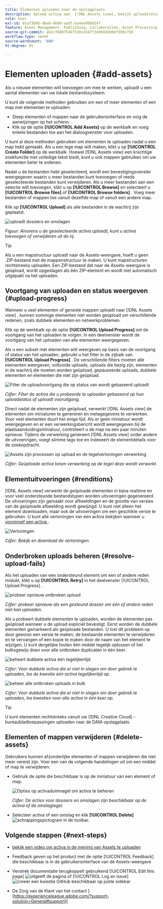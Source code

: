```yaml
---
title: Elementen uploaden naar de opslagplaats
description: Upload activa aan  [!DNL Assets view], bekijk uploadstatussen, en los uploadkwesties op.
role: User
exl-id: 01af3b66-dba8-4b09-aadf-ba4ae09b824f
feature: Asset Management, Publishing, Collaboration, Asset Processing
source-git-commit: ab2cf8007546f538ce54ff3e0b92bb0ef399c758
workflow-type: tm+mt
source-wordcount: '800'
ht-degree: 0%

---
```


# Elementen uploaden {#add-assets}

Als u nieuwe elementen wilt toevoegen om mee te werken, uploadt u een aantal elementen van uw lokale bestandssysteem. <!-- TBD: Many of the [common file formats are supported](/help/assets/supported-file-formats-assets-view.md). -->

U kunt de volgende methoden gebruiken om een of meer elementen of een map met elementen te uploaden:

* Sleep elementen of mappen naar de gebruikersinterface en volg de aanwijzingen op het scherm.
* Klik op de optie **[!UICONTROL Add Assets]** op de werkbalk en voeg enkele bestanden toe aan het dialoogvenster voor uploaden.

<!-- TBD: Update this GIF
![Asset and nested folder upload demo](assets/do-not-localize/upload-assets.gif) -->

U kunt al deze methoden gebruiken om elementen te uploaden nadat u een map hebt gemaakt. Als u een lege map wilt maken, klikt u op **[!UICONTROL Create Folder]** op de werkbalk. Hoewel [!DNL Assets view] een krachtige zoekfunctie met volledige tekst biedt, kunt u ook mappen gebruiken om uw elementen beter te ordenen.

Nadat u de bestanden hebt geselecteerd, wordt een bevestigingsvenster weergegeven waarin u meer bestanden kunt toevoegen of reeds geselecteerde bestanden kunt verwijderen. Als u meer bestanden aan een selectie wilt toevoegen, klikt u op **[!UICONTROL Browse]** en selecteert u **[!UICONTROL Browse files]** of **[!UICONTROL Browse folders]** . Voeg meer bestanden of mappen toe vanuit dezelfde map of vanuit een andere map.

Klik op **[!UICONTROL Upload]** als alle bestanden in de wachtrij zijn geplaatst.

![ uploadt dossiers en omslagen ](assets/upload-browse-files-folders.png)

*Figuur: Alvorens u de geselecteerde activa uploadt, kunt u activa toevoegen of verwijderen uit de rij.*

>[!TIP]
>
>Als u een mapstructuur uploadt naar de Assets-weergave, hoeft u geen .ZIP-bestand met de mappenstructuur te maken. U kunt mapstructuren rechtstreeks uploaden. Een ZIP-bestand dat naar de Assets-weergave is geüpload, wordt opgeslagen als één ZIP-element en wordt niet automatisch uitgepakt na het uploaden.

## Voortgang van uploaden en status weergeven {#upload-progress}

Wanneer u veel elementen of geneste mappen uploadt naar [!DNL Assets view] , kunnen sommige elementen niet worden geüpload om verschillende redenen, zoals dubbele elementen en netwerkproblemen.

Klik op de werkbalk op de optie **[!UICONTROL Upload Progress]** om de voortgang van het uploaden te volgen. In een deelvenster wordt de voortgang van het uploaden van alle elementen weergegeven.

Als u een subset met elementen wilt weergeven op basis van de voortgang of status van het uploaden, gebruikt u het filter in de zijbalk van **[!UICONTROL Upload Progress]** . De verschillende filters moeten alle elementen weergeven, voltooide uploads, uploads die bezig zijn, elementen in de wachtrij die moeten worden geüpload, gepauzeerde uploads, dubbele elementen en elementen die niet zijn geüpload.

![ Filter de uploadvoortgang die op status van wordt gebaseerd uploadt ](assets/filter-upload-progress.png)

*Cijfer: Filter de activa die u probeerde te uploaden gebaseerd op hun uploadstatus of uploadt vooruitgang.*

Direct nadat de elementen zijn geüpload, verwerkt [!DNL Assets view] de elementen om miniaturen te genereren en metagegevens te verwerken. Voor veel elementen duurt het enige tijd. Als er geen miniatuur wordt weergegeven en er een verwerkingsbericht wordt weergegeven bij de plaatsaanduidingsminiatuur, controleert u de map na een paar minuten opnieuw. Tijdens de verwerking genereert [!DNL Assets view] onder andere de uitvoeringen, voegt slimme tags toe en indexeert de elementdetails voor de zoekopdracht.

![ Assets zijn processen op upload en de tegelvertoningen verwerking ](assets/upload-processing.png)

*Cijfer: Geüploade activa tonen verwerking op de tegel deze wordt verwerkt.*

## Elementuitvoeringen {#renditions}

[!DNL Assets view] verwerkt de geüploade elementen in bijna realtime en voor veel ondersteunde bestandstypen worden uitvoeringen gegenereerd. De uitvoeringen zijn gemaakt voor afbeeldingen en de grootte van versies van de geüploade afbeelding wordt gewijzigd. U kunt niet alleen het element downloaden, maar ook de uitvoeringen om een geschikte versie te gebruiken. U kunt alle vertoningen van een activa bekijken wanneer u [ voorproef een activa ](/help/assets/navigate-assets-view.md#preview-assets).

![ Vertoningen ](assets/renditions-view-download.png)

*Cijfer: Bekijk en download de vertoningen.*

## Onderbroken uploads beheren {#resolve-upload-fails}

Als het uploaden van een ondersteund element om een of andere reden mislukt, klikt u op **[!UICONTROL Retry]** in het deelvenster [!UICONTROL Upload Progress] .

![ probeer opnieuw ontbroken upload ](assets/upload-retry.png)

*Cijfer: probeer opnieuw als een gesteund dossier om één of andere reden niet kan uploaden.*

Als u probeert dubbele elementen te uploaden, worden de elementen pas geüpload wanneer u de upload expliciet bevestigt. Eerst worden de dubbele elementen gemarkeerd als geüploade bestanden. U lost dit probleem op door gewoon een versie te maken, de bestaande elementen te verwijderen en te vervangen of een kopie te maken door de naam van het element te wijzigen. U kunt dergelijke fouten één middel tegelijk oplossen of het bulksgewijs doen voor alle ontbroken duplicaten in één keer.

![ beheert dubbele activa één tegelijkertijd ](assets/uploads-manage-duplicates.png)

*Cijfer: Voor dubbele activa die er niet in slagen om door gebrek te uploaden, los de kwestie één activa tegelijkertijd op.*

![ beheer alle ontbroken uploads in bulk ](assets/upload-progress-manage-failed-uploads.png)

*Cijfer: Voor dubbele activa die er niet in slagen om door gebrek te uploaden, los kwesties voor alle activa in één keer op.*

>[!TIP]
>
>U kunt elementen rechtstreeks vanuit uw [!DNL Creative Cloud] -bureaubladtoepassingen uploaden naar de DAM-opslagplaats.
<!--TBD
See how [[!DNL Assets view] integrates with [!DNL Adobe Asset Link]](/help/assets/integration-assets-view.md).
-->

## Elementen of mappen verwijderen {#delete-assets}

Gebruikers kunnen afzonderlijke elementen of mappen verwijderen die niet meer vereist zijn. Voer een van de volgende handelingen uit om een middel of map te verwijderen:

* Gebruik de optie die beschikbaar is op de miniatuur van een element of map.

  ![ Opties op activaduimnagel om activa ](assets/options-on-thumbnail.png) te beheren

  *Cijfer: De acties voor dossiers en omslagen zijn beschikbaar op de activa of de omslagtegel.*

* Selecteer activa of een omslag en klik **[!UICONTROL Delete]** ![ schrappingspictogram ](assets/do-not-localize/delete-icon.png) in de toolbar.

## Volgende stappen {#next-steps}

* [ bekijk een video om activa in de mening van Assets te uploaden ](https://experienceleague.adobe.com/docs/experience-manager-learn/assets-essentials/basics/creating.html)

* Feedback geven op het product met de optie [!UICONTROL Feedback] die beschikbaar is in de gebruikersinterface van de Assets-weergave

* Verstrek documentatie terugkoppelt gebruikend [!UICONTROL Edit this page] ![ uitgeeft de pagina ](assets/do-not-localize/edit-page.png) of [!UICONTROL Log an issue] ![ creeer een kwestie GitHub ](assets/do-not-localize/github-issue.png) beschikbaar op juiste sidebar

* De Zorg van de Klant van het contact ](https://experienceleague.adobe.com/?support-solution=General#support)[
